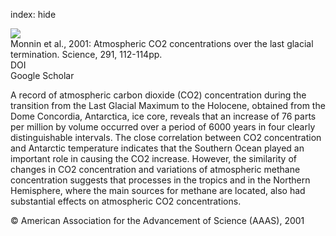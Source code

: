 index: hide

<div class="Citation">
    <div class="Citation-thumb CitationThumb-linked"  data-href="https://doi.org/10.1126/science.291.5501.112">
      <img src="https://static.claimspace.cloud/climate-study-static/refs/thumbs/5/Monnin_et_al_2001-thumb.png" />
    </div>

  <div class="Citation-body">
    <div class="Citation-text">Monnin et al., 2001: Atmospheric CO2 concentrations over the last glacial termination. <span class="Article-journal">Science, </span><span class="Article-volume">291, </span>112-114pp.</div>
    <div class="Citation-links">
      <div class="CitationLink" data-href="https://doi.org/10.1126/science.291.5501.112">
        <div class="CitationLink-icon CitationLink-Doi"></div>
        <div class="CitationLink-text">DOI</div>
      </div>
      <div class="CitationLink" data-href="https://scholar.google.com/scholar?q=10.1126/science.291.5501.112">
        <div class="CitationLink-icon CitationLink-Scholar"></div>
        <div class="CitationLink-text">Google Scholar</div>
      </div>
    </div>
  </div>
</div>

A record of atmospheric carbon dioxide (CO2) concentration during the transition from the Last Glacial Maximum to the Holocene, obtained from the Dome Concordia, Antarctica, ice core, reveals that an increase of 76 parts per million by volume occurred over a period of 6000 years in four clearly distinguishable intervals. The close correlation between CO2 concentration and Antarctic temperature indicates that the Southern Ocean played an important role in causing the CO2 increase. However, the similarity of changes in CO2 concentration and variations of atmospheric methane concentration suggests that processes in the tropics and in the Northern Hemisphere, where the main sources for methane are located, also had substantial effects on atmospheric CO2 concentrations.

<div class="Citation-copy">
&copy; American Association for the Advancement of Science (AAAS), 2001
</div>